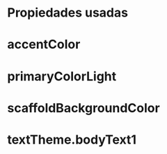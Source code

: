 # Propiedades usadas

# accentColor
# primaryColorLight
# scaffoldBackgroundColor
# textTheme.bodyText1
